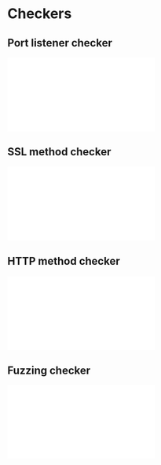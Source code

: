 # Checkers

## Port listener checker

![Check ports listen on the application server](./port/README.md)

## SSL method checker

![Check SSL methods authorized on the application server](./sslMethod/README.md)

## HTTP method checker

![Check HTTP methods authorized on the application server](./method/README.md)

## Fuzzing checker

![Check path exposed on the application server](./fuzzing/README.md)